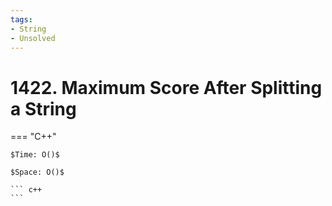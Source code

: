 ```yaml
---
tags:
- String
- Unsolved
---
```



# 1422. Maximum Score After Splitting a String

=== "C++"

    $Time: O()$

    $Space: O()$

    ``` c++
    ```